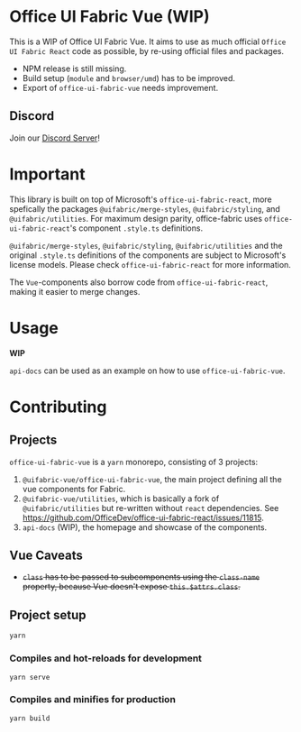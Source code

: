 # Office UI Fabric Vue (WIP)
This is a WIP of Office UI Fabric Vue. It aims to use as much official `Office UI Fabric React` code as possible, by
re-using official files and packages.

* NPM release is still missing.
* Build setup (`module` and `browser/umd`) has to be improved.
* Export of `office-ui-fabric-vue` needs improvement.

## Discord
Join our [Discord Server](https://discord.gg/2awzj7Q)!

# Important
This library is built on top of Microsoft's `office-ui-fabric-react`, more spefically the packages
`@uifabric/merge-styles`, `@uifabric/styling`, and `@uifabric/utilities`. For maximum design parity, office-fabric uses
`office-ui-fabric-react`'s component `.style.ts` definitions.

`@uifabric/merge-styles`, `@uifabric/styling`, `@uifabric/utilities` and the original `.style.ts` definitions of the
components are subject to Microsoft's license models. Please check `office-ui-fabric-react` for more information.

The `Vue`-components also borrow code from `office-ui-fabric-react`, making it easier to merge changes.

# Usage
**WIP**

`api-docs` can be used as an example on how to use `office-ui-fabric-vue`.

# Contributing
## Projects
`office-ui-fabric-vue` is a `yarn` monorepo, consisting of 3 projects:

1. `@uifabric-vue/office-ui-fabric-vue`, the main project defining all the vue components for Fabric.
2. `@uifabric-vue/utilities`, which is basically a fork of `@uifabric/utilities` but re-written without `react`
   dependencies. See https://github.com/OfficeDev/office-ui-fabric-react/issues/11815.
3. `api-docs` (WIP), the homepage and showcase of the components.

## Vue Caveats
* ~~`class` has to be passed to subcomponents using the `class-name` property, because Vue doesn't expose
  `this.$attrs.class`.~~

## Project setup
```
yarn
```

### Compiles and hot-reloads for development
```
yarn serve
```

### Compiles and minifies for production
```
yarn build
```
